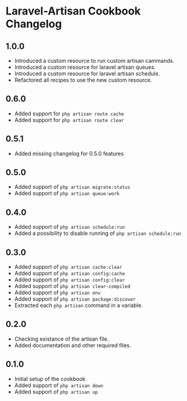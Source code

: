 # Laravel-Artisan Cookbook Changelog

## 1.0.0
* Introduced a custom resource to run custom artisan cammands.
* Introduced a custom resource for laravel artisan queues.
* Introduced a custom resource for laravel artisan schedule.
* Refactored all recipes to use the new custom resource.

## 0.6.0
* Added support for `php artisan route cache`
* Added support for `php artisan route clear`

## 0.5.1
* Added missing changelog for 0.5.0 features

## 0.5.0
* Added support of `php artisan migrate:status`
* Added support of `php artisan queue:work`

## 0.4.0
* Added support of `php artisan schedule:run`
* Added a possibility to disable running of `php artisan schedule:run`

## 0.3.0
* Added support of `php artisan cache:clear`
* Added support of `php artisan config:cache`
* Added support of `php artisan config:clear`
* Added support of `php artisan clear-compiled`
* Added support of `php artisan env`
* Added support of `php artisan package:discover`
* Extracted each `php artisan` command in a variable.


## 0.2.0
* Checking existance of the artisan file.
* Added documentation and other required files.

## 0.1.0
* Initial setup of the cookbook
* Added support of `php artisan down`
* Added support of `php artisan up`
